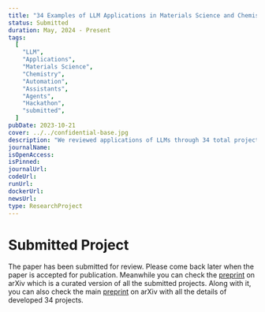 ```yaml
---
title: "34 Examples of LLM Applications in Materials Science and Chemistry: Towards Automation, Assistants, Agents, and Accelerated Scientific Discovery"
status: Submitted
duration: May, 2024 - Present
tags:
  [
    "LLM",
    "Applications",
    "Materials Science",
    "Chemistry",
    "Automation",
    "Assistants",
    "Agents",
    "Hackathon",
    "submitted",
  ]
pubDate: 2023-10-21
cover: ../../confidential-base.jpg
description: "We reviewed applications of LLMs through 34 total projects developed during the second annual LLM Hackathon for Applications in Materials Science and Chemistry"
journalName:
isOpenAccess:
isPinned:
journalUrl:
codeUrl:
runUrl:
dockerUrl:
newsUrl:
type: ResearchProject
---
```


# Submitted Project

The paper has been submitted for review. Please come back later when the paper is accepted for publication. Meanwhile you can check the [preprint](https://doi.org/10.48550/arXiv.2505.03049) on arXiv which is a curated version of all the submitted projects. Along with it, you can also check the main [preprint](https://doi.org/10.48550/arXiv.2411.15221) on arXiv with all the details of developed 34 projects.
